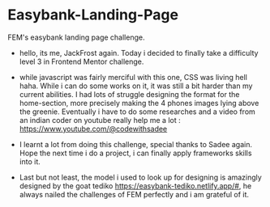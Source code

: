 # Easybank-Landing-Page
 FEM's easybank landing page challenge.

- hello, its me, JackFrost again. Today i decided to finally take a difficulty level 3 in Frontend Mentor challenge.

- while javascript was fairly merciful with this one, CSS was living hell haha. While i can do some works on it, it was still a bit harder than my current abilities.
I had lots of struggle designing the format for the home-section, more precisely making the 4 phones images lying above the greenie. Eventually i have to do some
researches and a video from an indian coder on youtube really help me a lot : https://www.youtube.com/@codewithsadee

- I learnt a lot from doing this challenge, special thanks to Sadee again. Hope the next time i do a project, i can finally apply frameworks skills into it.

- Last but not least, the model i used to look up for designing is amazingly designed by the goat tediko  https://easybank-tediko.netlify.app/#, he always nailed the challenges of FEM perfectly and i am grateful of it.
